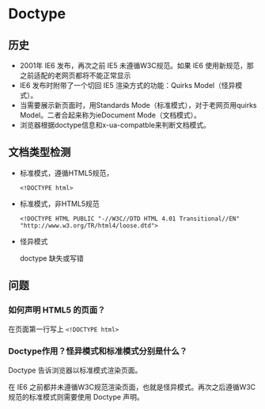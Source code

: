 # Doctype

## 历史

- 2001年 IE6 发布，再次之前 IE5 未遵循W3C规范。如果 IE6 使用新规范，那之前适配的老网页都将不能正常显示
- IE6 发布时附带了一个切回 IE5 渲染方式的功能：Quirks Model（怪异模式）。
- 当需要展示新页面时，用Standards Mode（标准模式），对于老网页用quirks Model。二者合起来称为ieDocument Mode（文档模式）。
- 浏览器根据doctype信息和x-ua-compatble来判断文档模式。





## 文档类型检测

- 标准模式，遵循HTML5规范，

   `<!DOCTYPE html>`

- 标准模式，非HTML5规范

  `<!DOCTYPE HTML PUBLIC "-//W3C//DTD HTML 4.01 Transitional//EN"   "http://www.w3.org/TR/html4/loose.dtd">`

- 怪异模式

  doctype 缺失或写错





## 问题

### 如何声明 HTML5 的页面？

在页面第一行写上 `<!DOCTYPE html>`

### Doctype作用？怪异模式和标准模式分别是什么？

Doctype 告诉浏览器以标准模式渲染页面。

在 IE6 之前都并未遵循W3C规范渲染页面，也就是怪异模式。再次之后遵循W3C规范的标准模式则需要使用 Doctype 声明。